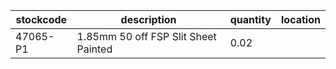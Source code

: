 |stockcode|description|quantity|location|
|---------|-----------|--------|--------|
|47065-P1|1.85mm 50 off FSP Slit Sheet Painted|0.02||
